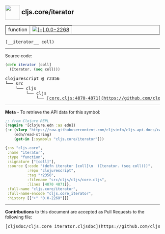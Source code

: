 ## <img width="48px" valign="middle" src="http://i.imgur.com/Hi20huC.png"> cljs.core/iterator

 <table border="1">
<tr>

<td>function</td>
<td><a href="https://github.com/cljsinfo/cljs-api-docs/tree/0.0-2268"><img valign="middle" alt="[+] 0.0-2268" src="https://img.shields.io/badge/+-0.0--2268-lightgrey.svg"></a> </td>
</tr>
</table>

 <samp>
(__iterator__ coll)<br>
</samp>

---





Source code:

```clj
(defn iterator [coll]
  (Iterator. (seq coll)))
```

 <pre>
clojurescript @ r2356
└── src
    └── cljs
        └── cljs
            └── <ins>[core.cljs:4870-4871](https://github.com/clojure/clojurescript/blob/r2356/src/cljs/cljs/core.cljs#L4870-L4871)</ins>
</pre>


---

__Meta__ - To retrieve the API data for this symbol:

```clj
;; from Clojure REPL
(require '[clojure.edn :as edn])
(-> (slurp "https://raw.githubusercontent.com/cljsinfo/cljs-api-docs/catalog/cljs-api.edn")
    (edn/read-string)
    (get-in [:symbols "cljs.core/iterator"]))
```

```clj
{:ns "cljs.core",
 :name "iterator",
 :type "function",
 :signature ["[coll]"],
 :source {:code "(defn iterator [coll]\n  (Iterator. (seq coll)))",
          :repo "clojurescript",
          :tag "r2356",
          :filename "src/cljs/cljs/core.cljs",
          :lines [4870 4871]},
 :full-name "cljs.core/iterator",
 :full-name-encode "cljs.core_iterator",
 :history [["+" "0.0-2268"]]}

```

---

__Contributions__ to this document are accepted as Pull Requests to the following file:

 <pre>
[cljsdoc/cljs.core_iterator.cljsdoc](https://github.com/cljsinfo/cljs-api-docs/blob/master/cljsdoc/cljs.core_iterator.cljsdoc)
</pre>

